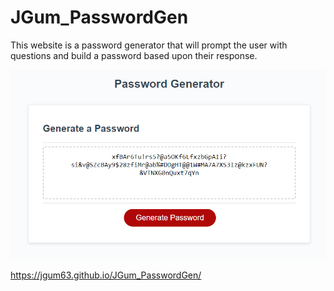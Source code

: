 # JGum_PasswordGen

This website is a password generator that will prompt the user with questions and build a password based upon their response.

![Screen shot from the completed site with a generated password in it](./assets/passwordGen.PNG)

https://jgum63.github.io/JGum_PasswordGen/